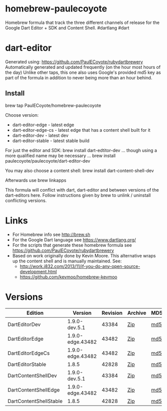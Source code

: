 homebrew-paulecoyote
====================

Homebrew formula that track the three different channels of release for the Google Dart Editor + SDK and Content Shell.  #dartlang #dart

dart-editor
===========

Generated using: https://github.com/PaulECoyote/rubydartbrewery
Automatically generated and updated frequently (on the hour most hours of the day)
Unlike other taps, this one also uses Google's provided md5 key as part of the formula in addition to never being more than an hour behind.

Install
-------
brew tap PaulECoyote/homebrew-paulecoyote

Choose version:
* dart-editor-edge - latest edge
* dart-editor-edge-cs - latest edge that has a content shell built for it
* dart-editor-dev - latest dev
* dart-editor-stable - latest stable build

For just the editor and SDK:
brew install dart-edtitor-dev
... though using a more qualified name may be necessary ...
brew install paulecoyote/paulecoyote/dart-editor-dev

You may also choose a content shell:
brew install dart-content-shell-dev

Afterwards use 
brew linkapps

This formula will conflict with dart, dart-editor and between versions of the dart-editors here.  Follow instructions given by brew to unlink / uninstall conflicting versions.

Links
=====
* For Homebrew info see http://brew.sh
* For the Google Dart language see https://www.dartlang.org/
* For the scripts that generate these homebrew formula see https://github.com/PaulECoyote/rubydartbrewery
* Based on work originally done by Kevin Moore. This alternative wraps up the content shell and is manually maintained.  See: 
    * http://work.j832.com/2013/11/if-you-do-any-open-source-development.html
    * https://github.com/kevmoo/homebrew-kevmoo

Versions
========
| Edition | Version | Revision | Archive | MD5 | Notes |
| ------- | ------- | -------- | ------- | --- | ----- |
| DartEditorDev | 1.9.0-dev.5.1 | 43384 | [Zip](https://storage.googleapis.com/dart-archive/channels/dev/release/43384/editor/darteditor-macos-x64.zip) | [md5](https://storage.googleapis.com/dart-archive/channels/dev/release/43384/editor/darteditor-macos-x64.zip.md5sum) | [Changes](https://storage.googleapis.com/dart-archive/channels/dev/release/latest/changelog.html) |
| DartEditorEdge | 1.9.0-edge.43482 | 43482 | [Zip](https://storage.googleapis.com/dart-archive/channels/be/raw/43482/editor/darteditor-macos-x64.zip) | [md5](https://storage.googleapis.com/dart-archive/channels/be/raw/43482/editor/darteditor-macos-x64.zip.md5sum) | - |
| DartEditorEdgeCs | 1.9.0-edge.43482 | 43482 | [Zip](https://storage.googleapis.com/dart-archive/channels/be/raw/43482/editor/darteditor-macos-x64.zip) | [md5](https://storage.googleapis.com/dart-archive/channels/be/raw/43482/editor/darteditor-macos-x64.zip.md5sum) | - |
| DartEditorStable | 1.8.5 | 42828 | [Zip](https://storage.googleapis.com/dart-archive/channels/stable/release/42828/editor/darteditor-macos-x64.zip) | [md5](https://storage.googleapis.com/dart-archive/channels/stable/release/42828/editor/darteditor-macos-x64.zip.md5sum) | [Changes](https://storage.googleapis.com/dart-archive/channels/stable/release/latest/changelog.html) |
| DartContentShellDev | 1.9.0-dev.5.1 | 43384 | [Zip](https://storage.googleapis.com/dart-archive/channels/dev/release/43384/dartium/content_shell-macos-ia32-release.zip) | [md5](https://storage.googleapis.com/dart-archive/channels/dev/release/43384/dartium/content_shell-macos-ia32-release.zip.md5sum) | - |
| DartContentShellEdge | 1.9.0-edge.43482 | 43482 | [Zip](https://storage.googleapis.com/dart-archive/channels/be/raw/43482/dartium/content_shell-macos-ia32-release.zip) | [md5](https://storage.googleapis.com/dart-archive/channels/be/raw/43482/dartium/content_shell-macos-ia32-release.zip.md5sum) | - |
| DartContentShellStable | 1.8.5 | 42828 | [Zip](https://storage.googleapis.com/dart-archive/channels/stable/release/42828/dartium/content_shell-macos-ia32-release.zip) | [md5](https://storage.googleapis.com/dart-archive/channels/stable/release/42828/dartium/content_shell-macos-ia32-release.zip.md5sum) | - |
